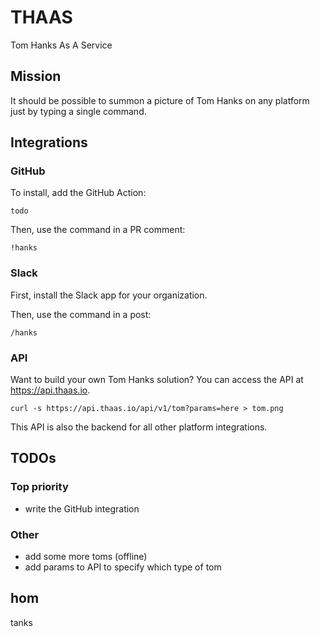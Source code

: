 # THAAS
Tom Hanks As A Service


## Mission
It should be possible to summon a picture of Tom Hanks on any platform just by typing a single command.


## Integrations

### GitHub

To install, add the GitHub Action:
```
todo
```

Then, use the command in a PR comment:
```
!hanks
```


### Slack

First, install the Slack app for your organization.

<!-- TODO: add instructions -->

Then, use the command in a post:
```
/hanks
```


### API

Want to build your own Tom Hanks solution? You can access the API at https://api.thaas.io.

```
curl -s https://api.thaas.io/api/v1/tom?params=here > tom.png
```

This API is also the backend for all other platform integrations.


## TODOs
### Top priority
- write the GitHub integration
### Other
- add some more toms (offline)
- add params to API to specify which type of tom

## hom
tanks

